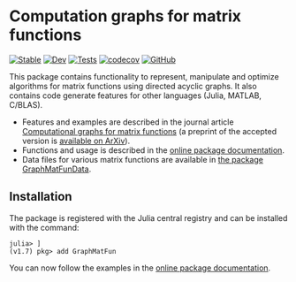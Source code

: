 # Computation graphs for matrix functions

[![Stable](https://img.shields.io/badge/docs-stable-blue.svg)](https://matrixfunctions.github.io/GraphMatFun.jl/stable)
[![Dev](https://img.shields.io/badge/docs-dev-blue.svg)](https://matrixfunctions.github.io/GraphMatFun.jl/dev)
[![Tests](https://img.shields.io/github/workflow/status/matrixfunctions/GraphMatFun.jl/ContinuousIntegration?label=tests)](https://github.com/matrixfunctions/GraphMatFun.jl/actions/workflows/ContinuousIntegration.yml)
[![codecov](https://codecov.io/gh/matrixfunctions/GraphMatFun.jl/branch/main/graph/badge.svg?token=ZTKNBNMDEZ)](https://codecov.io/gh/matrixfunctions/GraphMatFun.jl)
[![GitHub](https://img.shields.io/github/license/matrixfunctions/GraphMatFun.jl)](LICENSE.md)


This package contains functionality to represent, manipulate and optimize algorithms for matrix functions using directed acyclic graphs. It also contains code generate features for other languages (Julia, MATLAB, C/BLAS).

* Features and examples are described in the journal article [Computational graphs for matrix functions](https://doi.org/10.1145/3568991) (a preprint of the accepted version is [available on ArXiv](https://arxiv.org/abs/2107.12198)).
* Functions and usage is described in the [online package documentation](https://matrixfunctions.github.io/GraphMatFun.jl/dev/).
* Data files for various matrix functions are available in [the package GraphMatFunData](https://github.com/matrixfunctions/GraphMatFunData).


## Installation

The package is registered with the Julia central registry and can be installed with the command:

```
julia> ]
(v1.7) pkg> add GraphMatFun
```

You can now follow the examples in the [online package documentation](https://matrixfunctions.github.io/GraphMatFun.jl/dev/).
